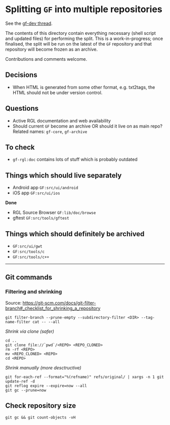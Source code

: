 # Splitting `GF` into multiple repositories

See the [gf-dev thread](https://groups.google.com/d/topic/gf-dev/fedRMIi44pE/discussion).

The contents of this directory contain everything necessary (shell script and updated files) for performing the split.
This is a work-in-progress; once finalised, the split will be run on the latest of the `GF` repository and that repository will become frozen as an archive.

Contributions and comments welcome.

## Decisions

- When HTML is generated from some other format, e.g. txt2tags, the HTML should not be under version control.

## Questions

- Active RGL documentation and web availability
- Should current `GF` become an archive OR should it live on as main repo?
  Related names: `gf-core`, `gf-archive`

## To check

- `gf-rgl:doc` contains lots of stuff which is probably outdated

## Things which should live separately

- Android app `GF:src/ui/android`
- iOS app `GF:src/ui/ios`

**Done**
- RGL Source Browser `GF:lib/doc/browse`
- gftest `GF:src/tools/gftest`


## Things which should definitely be archived

- `GF:src/ui/gwt`
- `GF:src/tools/c`
- `GF:src/tools/c++`

---

## Git commands

### Filtering and shrinking
Source: https://git-scm.com/docs/git-filter-branch#_checklist_for_shrinking_a_repository
```
git filter-branch --prune-empty --subdirectory-filter <DIR> --tag-name-filter cat -- --all
```

*Shrink via clone (safer)*
```
cd ..
git clone file://`pwd`/<REPO> <REPO_CLONED>
rm -rf <REPO>
mv <REPO_CLONED> <REPO>
cd <REPO>
```

*Shrink manually (more desctructive)*
```
git for-each-ref --format="%(refname)" refs/original/ | xargs -n 1 git update-ref -d
git reflog expire --expire=now --all
git gc --prune=now
```

## Check repository size
```
git gc && git count-objects -vH
```

